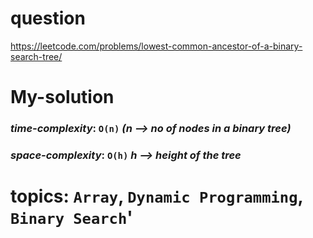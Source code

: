 # question
https://leetcode.com/problems/lowest-common-ancestor-of-a-binary-search-tree/

# **My-solution**

### _time-complexity_: `O(n)` _(n --> no of nodes in a binary tree)_
### _space-complexity_: `O(h)` _h -->  height of the tree_


# topics: `Array`, `Dynamic Programming`, `Binary Search`'